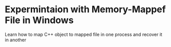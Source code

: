 # Expermintaion with Memory-Mappef File in Windows

Learn how to map C++ object to mapped file in one process and recover it in another
